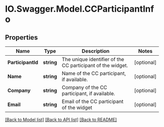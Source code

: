 # IO.Swagger.Model.CCParticipantInfo
## Properties

Name | Type | Description | Notes
------------ | ------------- | ------------- | -------------
**ParticipantId** | **string** |  The unique identifier of the CC participant of the widget. | [optional] 
**Name** | **string** | Name of the CC participant, if available. | [optional] 
**Company** | **string** | Company of the CC participant, if available. | [optional] 
**Email** | **string** | Email of the CC participant of the widget | [optional] 

[[Back to Model list]](../README.md#documentation-for-models) [[Back to API list]](../README.md#documentation-for-api-endpoints) [[Back to README]](../README.md)

